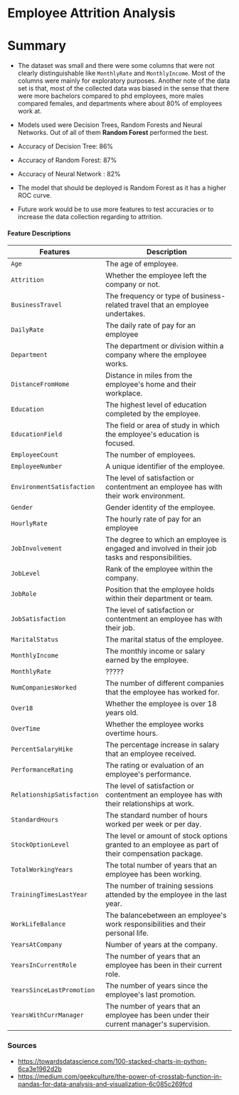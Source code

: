 # Employee Attrition Analysis

# Summary

- The dataset was small and there were some columns that were not clearly distinguishable like `MonthlyRate` and `MonthlyIncome`. Most of the columns were mainly for exploratory purposes. Another note of the data set is that, most of the collected data was biased in the sense that there were more bachelors compared to phd employees, more males compared females, and departments where about 80% of employees work at. 
- Models used were Decision Trees, Random Forests and Neural Networks. Out of all of them **Random Forest** performed the best.


- Accuracy of Decision Tree: 86%
- Accuracy of Random Forest: 87%
- Accuracy of Neural Network : 82%
- The model that should be deployed is Random Forest as it has a higher ROC curve.
- Future work would be to use more features to test accuracies or to increase the data collection regarding to attrition. 



#### Feature Descriptions 

| Features                      | Description                                                                                                                   |
|-------------------------------|-------------------------------------------------------------------------------------------------------------------------------|
|``Age``                        | The age of employee.                                                                                                          |
|``Attrition``                  | Whether the employee left the company or not.                                                                                 |
|``BusinessTravel``             | The frequency or type of business-related travel that an employee undertakes.                                                 |
|``DailyRate``                  | The daily rate of pay for an employee                                                                                         |
|``Department``                 | The department or division within a company where the employee works.                                                         |
|``DistanceFromHome``           | Distance in miles from the employee's home and their workplace.                                                               |
|``Education``                  | The highest level of education completed by the employee.                                                                     |
|``EducationField``             | The field or area of study in which the employee's education is focused.                                                      |
|``EmployeeCount``              | The number of employees.                                                                                                      |
|``EmployeeNumber``             | A unique identifier of the employee.                                                                                          |
|``EnvironmentSatisfaction``    | The level of satisfaction or contentment an employee has with their work environment.                                         |
|``Gender``                     | Gender identity of the employee.                                                                                              |
|``HourlyRate``                 | The hourly rate of pay for an employee                                                                                        |
|``JobInvolvement``             | The degree to which an employee is engaged and involved in their job tasks and responsibilities.                              |
|``JobLevel``                   | Rank of the employee within the company.                                                                                      |
|``JobRole``                    | Position that the employee holds within their department or team.                                                             |
|``JobSatisfaction``            | The level of satisfaction or contentment an employee has with their job.                                                      |
|``MaritalStatus``              | The marital status of the employee.                                                                                           |
|``MonthlyIncome``              | The monthly income or salary earned by the employee.                                                                          |
|``MonthlyRate``                | ?????                                                                                                                         |
|``NumCompaniesWorked``         | The number of different companies that the employee has worked for.                                                           |
|``Over18``                     | Whether the employee is over 18 years old.                                                                                    |
|``OverTime``                   | Whether the employee works overtime hours.                                                                                    |
|``PercentSalaryHike``          | The percentage increase in salary that an employee received.                                                                  |
|``PerformanceRating``          | The rating or evaluation of an employee's performance.                                                                        |
|``RelationshipSatisfaction``   | The level of satisfaction or contentment an employee has with their relationships at work.                                    |
|``StandardHours``              | The standard number of hours worked per week or per day.                                                                      |
|``StockOptionLevel``           | The level or amount of stock options granted to an employee as part of their compensation package.                            |
|``TotalWorkingYears``          | The total number of years that an employee has been working.                                                                  |
|``TrainingTimesLastYear``      | The number of training sessions attended by the employee in the last year.                                                    |
|``WorkLifeBalance``            | The balancebetween an employee's work responsibilities and their personal life.                                               |
|``YearsAtCompany``             | Number of years at the company.                                                                                               |
|``YearsInCurrentRole``         | The number of years that an employee has been in their current role.                                                          |
|``YearsSinceLastPromotion``    | The number of years since the employee's last promotion.                                                                      |
|``YearsWithCurrManager``       | The number of years that an employee has been under their current manager's supervision.                                      |


### Sources
- https://towardsdatascience.com/100-stacked-charts-in-python-6ca3e1962d2b
- https://medium.com/geekculture/the-power-of-crosstab-function-in-pandas-for-data-analysis-and-visualization-6c085c269fcd
